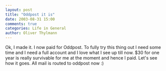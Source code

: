 ```yaml
---
layout: post
title: "Oddpost it is"
date: 2003-08-31 15:00
comments: true
categories: Life in General
author: Oliver Thylmann
---
```



Ok, I made it. I now paid for Oddpost. To fully try this thing out I need some time and I need a full account and I love what I see up till now. $30 for one year is really survivable for me at the moment and hence I paid. Let's see how it goes. All mail is routed to oddpost now :)


